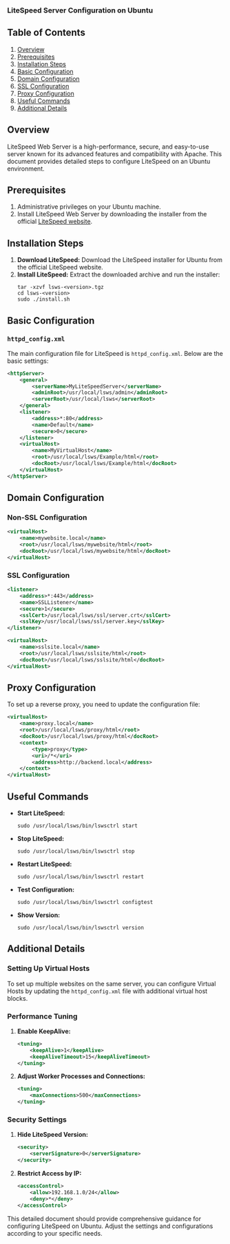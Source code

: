 ### LiteSpeed Server Configuration on Ubuntu

## Table of Contents
1. [Overview](#overview)
2. [Prerequisites](#prerequisites)
3. [Installation Steps](#installation-steps)
4. [Basic Configuration](#basic-configuration)
5. [Domain Configuration](#domain-configuration)
6. [SSL Configuration](#ssl-configuration)
7. [Proxy Configuration](#proxy-configuration)
8. [Useful Commands](#useful-commands)
9. [Additional Details](#additional-details)

## Overview
LiteSpeed Web Server is a high-performance, secure, and easy-to-use server known for its advanced features and compatibility with Apache. This document provides detailed steps to configure LiteSpeed on an Ubuntu environment.

## Prerequisites
1. Administrative privileges on your Ubuntu machine.
2. Install LiteSpeed Web Server by downloading the installer from the official [LiteSpeed website](https://www.litespeedtech.com/products/litespeed-web-server/download).

## Installation Steps
1. **Download LiteSpeed:** Download the LiteSpeed installer for Ubuntu from the official LiteSpeed website.
2. **Install LiteSpeed:** Extract the downloaded archive and run the installer:
   ```shell
   tar -xzvf lsws-<version>.tgz
   cd lsws-<version>
   sudo ./install.sh
   ```

## Basic Configuration
### `httpd_config.xml`
The main configuration file for LiteSpeed is `httpd_config.xml`. Below are the basic settings:

```xml
<httpServer>
    <general>
        <serverName>MyLiteSpeedServer</serverName>
        <adminRoot>/usr/local/lsws/admin</adminRoot>
        <serverRoot>/usr/local/lsws</serverRoot>
    </general>
    <listener>
        <address>*:80</address>
        <name>Default</name>
        <secure>0</secure>
    </listener>
    <virtualHost>
        <name>MyVirtualHost</name>
        <root>/usr/local/lsws/Example/html</root>
        <docRoot>/usr/local/lsws/Example/html</docRoot>
    </virtualHost>
</httpServer>
```

## Domain Configuration
### Non-SSL Configuration

```xml
<virtualHost>
    <name>mywebsite.local</name>
    <root>/usr/local/lsws/mywebsite/html</root>
    <docRoot>/usr/local/lsws/mywebsite/html</docRoot>
</virtualHost>
```

### SSL Configuration

```xml
<listener>
    <address>*:443</address>
    <name>SSLListener</name>
    <secure>1</secure>
    <sslCert>/usr/local/lsws/ssl/server.crt</sslCert>
    <sslKey>/usr/local/lsws/ssl/server.key</sslKey>
</listener>

<virtualHost>
    <name>sslsite.local</name>
    <root>/usr/local/lsws/sslsite/html</root>
    <docRoot>/usr/local/lsws/sslsite/html</docRoot>
</virtualHost>
```

## Proxy Configuration
To set up a reverse proxy, you need to update the configuration file:

```xml
<virtualHost>
    <name>proxy.local</name>
    <root>/usr/local/lsws/proxy/html</root>
    <docRoot>/usr/local/lsws/proxy/html</docRoot>
    <context>
        <type>proxy</type>
        <uri>/*</uri>
        <address>http://backend.local</address>
    </context>
</virtualHost>
```

## Useful Commands
- **Start LiteSpeed:**
  ```shell
  sudo /usr/local/lsws/bin/lswsctrl start
  ```
- **Stop LiteSpeed:**
  ```shell
  sudo /usr/local/lsws/bin/lswsctrl stop
  ```
- **Restart LiteSpeed:**
  ```shell
  sudo /usr/local/lsws/bin/lswsctrl restart
  ```
- **Test Configuration:**
  ```shell
  sudo /usr/local/lsws/bin/lswsctrl configtest
  ```
- **Show Version:**
  ```shell
  sudo /usr/local/lsws/bin/lswsctrl version
  ```

## Additional Details
### Setting Up Virtual Hosts
To set up multiple websites on the same server, you can configure Virtual Hosts by updating the `httpd_config.xml` file with additional virtual host blocks.

### Performance Tuning
1. **Enable KeepAlive:**
    ```xml
    <tuning>
        <keepAlive>1</keepAlive>
        <keepAliveTimeout>15</keepAliveTimeout>
    </tuning>
    ```
2. **Adjust Worker Processes and Connections:**
    ```xml
    <tuning>
        <maxConnections>500</maxConnections>
    </tuning>
    ```

### Security Settings
1. **Hide LiteSpeed Version:**
    ```xml
    <security>
        <serverSignature>0</serverSignature>
    </security>
    ```
2. **Restrict Access by IP:**
    ```xml
    <accessControl>
        <allow>192.168.1.0/24</allow>
        <deny>*</deny>
    </accessControl>
    ```

This detailed document should provide comprehensive guidance for configuring LiteSpeed on Ubuntu. Adjust the settings and configurations according to your specific needs.